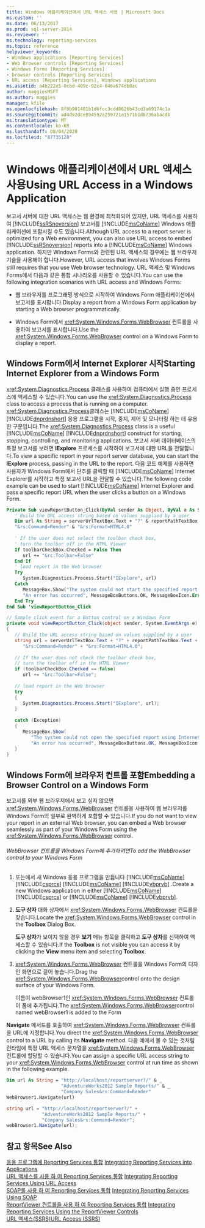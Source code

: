```yaml
---
title: Windows 애플리케이션에서 URL 액세스 사용 | Microsoft Docs
ms.custom: ''
ms.date: 06/13/2017
ms.prod: sql-server-2014
ms.reviewer: ''
ms.technology: reporting-services
ms.topic: reference
helpviewer_keywords:
- Windows applications [Reporting Services]
- Web Browser controls [Reporting Services]
- Windows Forms [Reporting Services]
- browser controls [Reporting Services]
- URL access [Reporting Services], Windows applications
ms.assetid: a4b222e5-0cbd-409c-92c4-046a674db8ac
author: maggiesMSFT
ms.author: maggies
manager: kfile
ms.openlocfilehash: 8f8b901481b1d6fcc3cdd8626b43cd3a69174c1a
ms.sourcegitcommit: ad4d92dce894592a259721a1571b1d8736abacdb
ms.translationtype: MT
ms.contentlocale: ko-KR
ms.lasthandoff: 08/04/2020
ms.locfileid: "87735128"
---
```

# <a name="using-url-access-in-a-windows-application"></a><span data-ttu-id="6e0fb-102">Windows 애플리케이션에서 URL 액세스 사용</span><span class="sxs-lookup"><span data-stu-id="6e0fb-102">Using URL Access in a Windows Application</span></span>
  <span data-ttu-id="6e0fb-103">보고서 서버에 대한 URL 액세스는 웹 환경에 최적화되어 있지만, URL 액세스를 사용하여 [!INCLUDE[ssRSnoversion](../../includes/ssrsnoversion-md.md)] 보고서를 [!INCLUDE[msCoName](../../includes/msconame-md.md)] Windows 애플리케이션에 포함시킬 수도 있습니다.</span><span class="sxs-lookup"><span data-stu-id="6e0fb-103">Although URL access to a report server is optimized for a Web environment, you can also use URL access to embed [!INCLUDE[ssRSnoversion](../../includes/ssrsnoversion-md.md)] reports into a [!INCLUDE[msCoName](../../includes/msconame-md.md)] Windows application.</span></span> <span data-ttu-id="6e0fb-104">하지만 Windows Forms와 관련된 URL 액세스의 경우에는 웹 브라우저 기술을 사용해야 합니다.</span><span class="sxs-lookup"><span data-stu-id="6e0fb-104">However, URL access that involves Windows Forms still requires that you use Web browser technology.</span></span> <span data-ttu-id="6e0fb-105">URL 액세스 및 Windows Forms에서 다음과 같은 통합 시나리오를 사용할 수 있습니다.</span><span class="sxs-lookup"><span data-stu-id="6e0fb-105">You can use the following integration scenarios with URL access and Windows Forms:</span></span>  
  
-   <span data-ttu-id="6e0fb-106">웹 브라우저를 프로그래밍 방식으로 시작하여 Windows Form 애플리케이션에서 보고서를 표시합니다.</span><span class="sxs-lookup"><span data-stu-id="6e0fb-106">Display a report from a Windows Form application by starting a Web browser programmatically.</span></span>  
  
-   <span data-ttu-id="6e0fb-107">Windows Form에서 <xref:System.Windows.Forms.WebBrowser> 컨트롤을 사용하여 보고서를 표시합니다.</span><span class="sxs-lookup"><span data-stu-id="6e0fb-107">Use the <xref:System.Windows.Forms.WebBrowser> control on a Windows Form to display a report.</span></span>  
  
## <a name="starting-internet-explorer-from-a-windows-form"></a><span data-ttu-id="6e0fb-108">Windows Form에서 Internet Explorer 시작</span><span class="sxs-lookup"><span data-stu-id="6e0fb-108">Starting Internet Explorer from a Windows Form</span></span>  
 <span data-ttu-id="6e0fb-109"><xref:System.Diagnostics.Process> 클래스를 사용하여 컴퓨터에서 실행 중인 프로세스에 액세스할 수 있습니다.</span><span class="sxs-lookup"><span data-stu-id="6e0fb-109">You can use the <xref:System.Diagnostics.Process> class to access a process that is running on a computer.</span></span> <span data-ttu-id="6e0fb-110"><xref:System.Diagnostics.Process>클래스는 [!INCLUDE[msCoName](../../includes/msconame-md.md)] [!INCLUDE[dnprdnshort](../../includes/dnprdnshort-md.md)] 응용 프로그램을 시작, 중지, 제어 및 모니터링 하는 데 유용한 구문입니다.</span><span class="sxs-lookup"><span data-stu-id="6e0fb-110">The <xref:System.Diagnostics.Process> class is a useful [!INCLUDE[msCoName](../../includes/msconame-md.md)] [!INCLUDE[dnprdnshort](../../includes/dnprdnshort-md.md)] construct for starting, stopping, controlling, and monitoring applications.</span></span> <span data-ttu-id="6e0fb-111">보고서 서버 데이터베이스의 특정 보고서를 보려면 **IExplore** 프로세스를 시작하여 보고서에 대한 URL을 전달합니다.</span><span class="sxs-lookup"><span data-stu-id="6e0fb-111">To view a specific report in your report server database, you can start the **IExplore** process, passing in the URL to the report.</span></span> <span data-ttu-id="6e0fb-112">다음 코드 예제를 사용하면 사용자가 Windows Form에서 단추를 클릭할 때 [!INCLUDE[msCoName](../../includes/msconame-md.md)] Internet Explorer를 시작하고 특정 보고서 URL을 전달할 수 있습니다.</span><span class="sxs-lookup"><span data-stu-id="6e0fb-112">The following code example can be used to start [!INCLUDE[msCoName](../../includes/msconame-md.md)] Internet Explorer and pass a specific report URL when the user clicks a button on a Windows Form.</span></span>  
  
```vb  
Private Sub viewReportButton_Click(ByVal sender As Object, ByVal e As System.EventArgs) Handles viewReportButton.Click  
   ' Build the URL access string based on values supplied by a user  
   Dim url As String = serverUrlTextBox.Text + "?" & reportPathTextBox.Text & _  
   "&rs:Command=Render" & "&rs:Format=HTML4.0"  
  
   ' If the user does not select the toolbar check box,  
   ' turn the toolbar off in the HTML Viewer  
   If toolbarCheckBox.Checked = False Then  
      url += "&rc:Toolbar=False"  
   End If  
   ' load report in the Web browser  
   Try  
      System.Diagnostics.Process.Start("IExplore", url)  
   Catch  
      MessageBox.Show("The system could not start the specified report using Internet Explorer.", _  
      "An error has occurred", MessageBoxButtons.OK, MessageBoxIcon.Error)  
   End Try  
End Sub 'viewReportButton_Click  
```  
  
```csharp  
// Sample click event for a Button control on a Windows Form  
private void viewReportButton_Click(object sender, System.EventArgs e)  
{  
   // Build the URL access string based on values supplied by a user  
   string url = serverUrlTextBox.Text + "?" + reportPathTextBox.Text +  
      "&rs:Command=Render" + "&rs:Format=HTML4.0";  
  
   // If the user does not check the toolbar check box,  
   // turn the toolbar off in the HTML Viewer  
   if (toolbarCheckBox.Checked == false)  
      url += "&rc:Toolbar=False";  
  
   // load report in the Web browser  
   try  
   {  
      System.Diagnostics.Process.Start("IExplore", url);  
   }  
  
   catch (Exception)  
   {  
      MessageBox.Show(  
         "The system could not open the specified report using Internet Explorer.",   
         "An error has occurred", MessageBoxButtons.OK, MessageBoxIcon.Error);  
   }  
}  
```  
  
## <a name="embedding-a-browser-control-on-a-windows-form"></a><span data-ttu-id="6e0fb-113">Windows Form에 브라우저 컨트롤 포함</span><span class="sxs-lookup"><span data-stu-id="6e0fb-113">Embedding a Browser Control on a Windows Form</span></span>  
 <span data-ttu-id="6e0fb-114">보고서를 외부 웹 브라우저에서 보고 싶지 않으면 <xref:System.Windows.Forms.WebBrowser> 컨트롤을 사용하여 웹 브라우저를 Windows Form의 일부로 완벽하게 포함할 수 있습니다.</span><span class="sxs-lookup"><span data-stu-id="6e0fb-114">If you do not want to view your report in an external Web browser, you can embed a Web browser seamlessly as part of your Windows Form using the <xref:System.Windows.Forms.WebBrowser> control.</span></span>  
  
###### <a name="to-add-the-webbrowser-control-to-your-windows-form"></a><span data-ttu-id="6e0fb-115">WebBrowser 컨트롤을 Windows Form에 추가하려면</span><span class="sxs-lookup"><span data-stu-id="6e0fb-115">To add the WebBrowser control to your Windows Form</span></span>  
  
1.  <span data-ttu-id="6e0fb-116">또는에서 새 Windows 응용 프로그램을 만듭니다 [!INCLUDE[msCoName](../../includes/msconame-md.md)] [!INCLUDE[csprcs](../../includes/csprcs-md.md)] [!INCLUDE[msCoName](../../includes/msconame-md.md)] [!INCLUDE[vbprvb](../../includes/vbprvb-md.md)] .</span><span class="sxs-lookup"><span data-stu-id="6e0fb-116">Create a new Windows application in either [!INCLUDE[msCoName](../../includes/msconame-md.md)] [!INCLUDE[csprcs](../../includes/csprcs-md.md)] or [!INCLUDE[msCoName](../../includes/msconame-md.md)] [!INCLUDE[vbprvb](../../includes/vbprvb-md.md)].</span></span>  
  
2.  <span data-ttu-id="6e0fb-117">**도구 상자** 대화 상자에서 <xref:System.Windows.Forms.WebBrowser> 컨트롤을 찾습니다.</span><span class="sxs-lookup"><span data-stu-id="6e0fb-117">Locate the <xref:System.Windows.Forms.WebBrowser> control in the **Toolbox** Dialog Box.</span></span>  
  
     <span data-ttu-id="6e0fb-118">**도구 상자**가 보이지 않을 경우 **보기** 메뉴 항목을 클릭하고 **도구 상자**를 선택하여 액세스할 수 있습니다.</span><span class="sxs-lookup"><span data-stu-id="6e0fb-118">If the **Toolbox** is not visible you can access it by clicking the **View** menu item and selecting **Toolbox**.</span></span>  
  
3.  <span data-ttu-id="6e0fb-119"><xref:System.Windows.Forms.WebBrowser> 컨트롤을 Windows Form의 디자인 화면으로 끌어 놓습니다.</span><span class="sxs-lookup"><span data-stu-id="6e0fb-119">Drag the <xref:System.Windows.Forms.WebBrowser>control onto the design surface of your Windows Form.</span></span>  
  
     <span data-ttu-id="6e0fb-120">이름이 webBrowser1인 <xref:System.Windows.Forms.WebBrowser> 컨트롤이 폼에 추가됩니다.</span><span class="sxs-lookup"><span data-stu-id="6e0fb-120">The <xref:System.Windows.Forms.WebBrowser>control named webBrowser1 is added to the Form</span></span>  
  
 <span data-ttu-id="6e0fb-121">**Navigate** 메서드를 호출하여 <xref:System.Windows.Forms.WebBrowser> 컨트롤을 URL에 지정합니다.</span><span class="sxs-lookup"><span data-stu-id="6e0fb-121">You direct the <xref:System.Windows.Forms.WebBrowser> control to a URL by calling its **Navigate** method.</span></span> <span data-ttu-id="6e0fb-122">다음 예에서 볼 수 있는 것처럼 런타임에 특정 URL 액세스 문자열을 <xref:System.Windows.Forms.WebBrowser> 컨트롤에 할당할 수 있습니다.</span><span class="sxs-lookup"><span data-stu-id="6e0fb-122">You can assign a specific URL access string to your <xref:System.Windows.Forms.WebBrowser> control at run time as shown in the following example.</span></span>  
  
```vb  
Dim url As String = "http://localhost/reportserver?/" & _  
                    "AdventureWorks2012 Sample Reports/" & _  
                    "Company Sales&rs:Command=Render"  
WebBrowser1.Navigate(url)  
```  
  
```csharp  
string url = "http://localhost/reportserver?/" +  
             "AdventureWorks2012 Sample Reports/" +  
             "Company Sales&rs:Command=Render";  
webBrowser1.Navigate(url);  
```  
  
## <a name="see-also"></a><span data-ttu-id="6e0fb-123">참고 항목</span><span class="sxs-lookup"><span data-stu-id="6e0fb-123">See Also</span></span>  
 <span data-ttu-id="6e0fb-124">[응용 프로그램에 Reporting Services 통합](../application-integration/integrating-reporting-services-into-applications.md) </span><span class="sxs-lookup"><span data-stu-id="6e0fb-124">[Integrating Reporting Services into Applications](../application-integration/integrating-reporting-services-into-applications.md) </span></span>  
 <span data-ttu-id="6e0fb-125">[URL 액세스를 사용 하 여 Reporting Services 통합](integrating-reporting-services-using-url-access.md) </span><span class="sxs-lookup"><span data-stu-id="6e0fb-125">[Integrating Reporting Services Using URL Access](integrating-reporting-services-using-url-access.md) </span></span>  
 <span data-ttu-id="6e0fb-126">[SOAP를 사용 하 여 Reporting Services 통합](integrating-reporting-services-using-soap.md) </span><span class="sxs-lookup"><span data-stu-id="6e0fb-126">[Integrating Reporting Services Using SOAP](integrating-reporting-services-using-soap.md) </span></span>  
 <span data-ttu-id="6e0fb-127">[ReportViewer 컨트롤을 사용 하 여 Reporting Services 통합](integrating-reporting-services-using-reportviewer-controls.md) </span><span class="sxs-lookup"><span data-stu-id="6e0fb-127">[Integrating Reporting Services Using the ReportViewer Controls](integrating-reporting-services-using-reportviewer-controls.md) </span></span>  
 [<span data-ttu-id="6e0fb-128">URL 액세스&#40;SSRS&#41;</span><span class="sxs-lookup"><span data-stu-id="6e0fb-128">URL Access &#40;SSRS&#41;</span></span>](../url-access-ssrs.md)  
  
  
